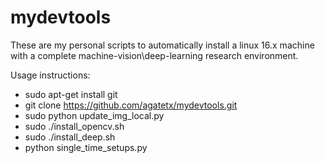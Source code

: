 # mydevtools

These are my personal scripts to automatically install a linux 16.x machine with a complete machine-vision\deep-learning research environment. 

Usage instructions:
- sudo apt-get install git
- git clone https://github.com/agatetx/mydevtools.git
- sudo python update_img_local.py
- sudo ./install_opencv.sh
- sudo ./install_deep.sh
- python single_time_setups.py
